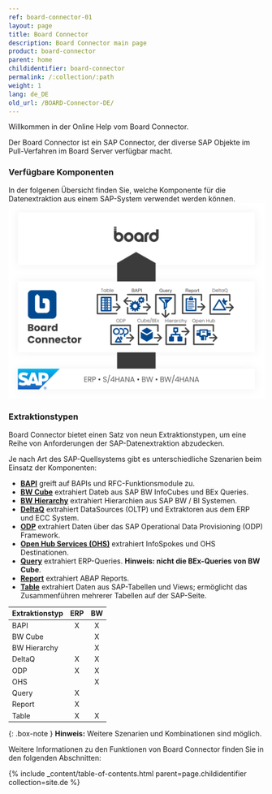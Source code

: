 ```yaml
---
ref: board-connector-01
layout: page
title: Board Connector
description: Board Connector main page
product: board-connector
parent: home
childidentifier: board-connector
permalink: /:collection/:path
weight: 1
lang: de_DE
old_url: /BOARD-Connector-DE/
---
```

Willkommen in der Online Help vom Board Connector.

Der Board Connector ist ein SAP Connector, der diverse SAP Objekte im Pull-Verfahren im Board Server verfügbar macht. 

### Verfügbare Komponenten


In der folgenen Übersicht finden Sie, welche Komponente für die Datenextraktion aus einem SAP-System verwendet werden können. 
![Board Connector-architecture](/img/content/board/Board.png)

### Extraktionstypen
Board Connector bietet einen Satz von neun Extraktionstypen, um eine Reihe von Anforderungen der SAP-Datenextraktion abzudecken.

Je nach Art des SAP-Quellsystems gibt es unterschiedliche Szenarien beim Einsatz der Komponenten:

- [**BAPI**](./bapis-und-funktionsbausteine) greift auf BAPIs und RFC-Funktionsmodule zu.
- [**BW Cube**](./bw-infocube-und-bex-queries) extrahiert Dateb aus SAP BW InfoCubes und BEx Queries.
- [**BW Hierarchy**](./bw-hierarchies) extrahiert Hierarchien aus SAP BW / BI Systemen.
- [**DeltaQ**](./datasource-deltaq) extrahiert DataSources (OLTP) und Extraktoren aus dem ERP und ECC System.
- [**ODP**](./odp) extrahiert Daten über das SAP Operational Data Provisioning (ODP) Framework.
- [**Open Hub Services (OHS)**](./bw-open-hub-service) extrahiert InfoSpokes und OHS Destinationen. <!--Frage: kann man destinations extrahieren?-->
- [**Query**](./sap-queries) extrahiert ERP-Queries. **Hinweis: nicht die BEx-Queries von BW Cube**.
- [**Report**](./abap-reports-ansteuern) extrahiert ABAP Reports.
- [**Table**](./table)  extrahiert Daten aus SAP-Tabellen und Views; ermöglicht das Zusammenführen mehrerer Tabellen auf der SAP-Seite.


| Extraktionstyp   | ERP | BW |
|-------------|:---:|:--:|
| BAPI        | X   | X  |
| BW Cube     |     | X  |
| BW Hierarchy   |     | X  |
| DeltaQ      | X   | X  |
| ODP         | X   | X |
| OHS         |     | X  |
| Query       | X   |    |
| Report | X   |    |
| Table       | X   | X  |


{: .box-note }
**Hinweis:** Weitere Szenarien und Kombinationen sind möglich.


Weitere Informationen zu den Funktionen von Board Connector finden Sie in den folgenden Abschnitten:

{% include _content/table-of-contents.html parent=page.childidentifier collection=site.de %}
